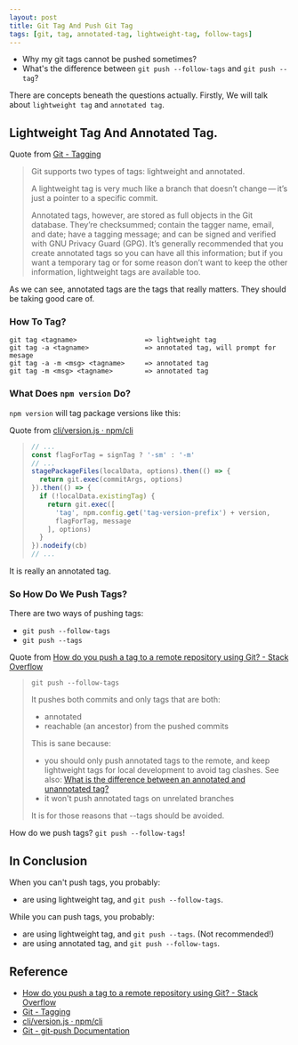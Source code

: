 ```yaml
---
layout: post
title: Git Tag And Push Git Tag
tags: [git, tag, annotated-tag, lightweight-tag, follow-tags]
---
```


- Why my git tags cannot be pushed sometimes?
- What's the difference between `git push --follow-tags` and `git push --tag`?

There are concepts beneath the questions actually. Firstly, We will talk about `lightweight tag` and `annotated tag`.

## Lightweight Tag And Annotated Tag.

Quote from [Git - Tagging](https://git-scm.com/book/en/v2/Git-Basics-Tagging)

> Git supports two types of tags: lightweight and annotated.
>
> A lightweight tag is very much like a branch that doesn’t change — it’s just a pointer to a specific commit.
>
> Annotated tags, however, are stored as full objects in the Git database. They’re checksummed; contain the tagger name,
> email, and date; have a tagging message; and can be signed and verified with GNU Privacy Guard (GPG). It’s generally
> recommended that you create annotated tags so you can have all this information; but if you want a temporary tag or
> for some reason don’t want to keep the other information, lightweight tags are available too.

As we can see, annotated tags are the tags that really matters. They should be taking good care of.

### How To Tag?

```
git tag <tagname>                 => lightweight tag
git tag -a <tagname>              => annotated tag, will prompt for mesage
git tag -a -m <msg> <tagname>     => annotated tag
git tag -m <msg> <tagname>        => annotated tag
```

### What Does `npm version` Do?

`npm version` will tag package versions like this:

Quote from [cli/version.js · npm/cli](https://github.com/npm/cli/blob/39d473adf38a31954d0922f5cc6451ffd59fa362/lib/version.js#L310)

> ```js
> // ...
> const flagForTag = signTag ? '-sm' : '-m'
> // ...
> stagePackageFiles(localData, options).then(() => {
>   return git.exec(commitArgs, options)
> }).then(() => {
>   if (!localData.existingTag) {
>     return git.exec([
>       'tag', npm.config.get('tag-version-prefix') + version,
>       flagForTag, message
>     ], options)
>   }
> }).nodeify(cb)
> // ...
> ```

It is really an annotated tag.

### So How Do We Push Tags?

There are two ways of pushing tags:

- `git push --follow-tags`
- `git push --tags`

Quote from [How do you push a tag to a remote repository using Git? - Stack Overflow](https://stackoverflow.com/questions/5195859/how-do-you-push-a-tag-to-a-remote-repository-using-git)

> `git push --follow-tags`
>
> It pushes both commits and only tags that are both:
>   - annotated
>   - reachable (an ancestor) from the pushed commits
>
> This is sane because:
>   - you should only push annotated tags to the remote, and keep lightweight tags for local development to avoid tag clashes. See also: [What is the difference between an annotated and unannotated tag?](https://stackoverflow.com/questions/11514075/what-is-the-difference-between-an-annotated-and-unannotated-tag)
>   - it won't push annotated tags on unrelated branches
>
> It is for those reasons that --tags should be avoided.

How do we push tags? `git push --follow-tags`!

## In Conclusion

When you can't push tags, you probably:

- are using lightweight tag, and `git push --follow-tags`.

While you can push tags, you probably:

- are using lightweight tag, and `git push --tags`. (Not recommended!)
- are using annotated tag, and `git push --follow-tags`.

## Reference

- [How do you push a tag to a remote repository using Git? - Stack Overflow](https://stackoverflow.com/questions/5195859/how-do-you-push-a-tag-to-a-remote-repository-using-git)
- [Git - Tagging](https://git-scm.com/book/en/v2/Git-Basics-Tagging)
- [cli/version.js · npm/cli](https://github.com/npm/cli/blob/39d473adf38a31954d0922f5cc6451ffd59fa362/lib/version.js#L310)
- [Git - git-push Documentation](https://git-scm.com/docs/git-push#Documentation/git-push.txt---tags)
